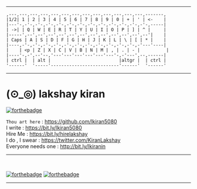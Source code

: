 
---


<p align="center">

    ,---,---,---,---,---,---,---,---,---,---,---,---,---,-------,
    |1/2| 1 | 2 | 3 | 4 | 5 | 6 | 7 | 8 | 9 | 0 | + | ' | <-    |
    |---'-,-'-,-'-,-'-,-'-,-'-,-'-,-'-,-'-,-'-,-'-,-'-,-'-,-----|
    | ->| | Q | W | E | R | T | Y | U | I | O | P | ] | ^ |     |
    |-----',--',--',--',--',--',--',--',--',--',--',--',--'|    |
    | Caps | A | S | D | F | G | H | J | K | L | \ | [ | * |    |
    |----,-'-,-'-,-'-,-'-,-'-,-'-,-'-,-'-,-'-,-'-,-'-,-'---'----|
    |    | <p | Z | X | C | V | B | N | M | , | . | - |          |
    |----'-,-',--'--,'---'---'---'---'---'---'-,-'---',--,------|
    | ctrl |  | alt |                          |altgr |  | ctrl |
    '------'  '-----'--------------------------'------'  '------'

</p>

---

# (⊙_◎) lakshay kiran

[![forthebadge](https://forthebadge.com/images/badges/no-ragrets.svg)](https://forthebadge.com) 

`Thou art here` : <https://github.com/lkiran5080>  
I write : <https://bit.ly/lkiran5080>  
Hire Me : <https://bit.ly/hirelakshay>  
I do , I swear : <https://twitter.com/KiranLakshay>  
Everyone needs one : <http://bit.ly/lkiranin>

---

<br>

[![forthebadge](https://forthebadge.com/images/badges/oooo-kill-em.svg)](https://forthebadge.com)
[![forthebadge](https://forthebadge.com/images/badges/not-an-issue.svg)](https://forthebadge.com)  

---
